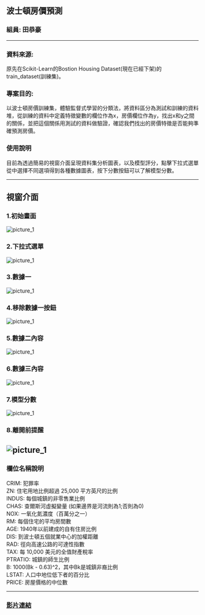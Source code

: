 ## 波士頓房價預測

### 組員: 田恭豪

---

### 資料來源:
原先在Scikit-Learn的Bostion Housing Dataset(現在已經下架)的train_dataset(訓練集)。

### 專案目的: 
以波士頓房價訓練集，體驗監督式學習的分類法，將資料區分為測試和訓練的資料堆，從訓練的資料中定義特徵變數的欄位作為x，房價欄位作為y，找出x和y之間的關係，並把這個關係用測試的資料做驗證，確認我們找出的房價特徵是否能夠準確預測房價。

### 使用說明
目前為透過簡易的視窗介面呈現資料集分析圖表，以及模型評分，點擊下拉式選單從中選擇不同選項得到各種數據圖表，按下分數按鈕可以了解模型分數。


---

## 視窗介面

### 1.初始畫面
![picture_1](./images/window_1.png)
### 2.下拉式選單
![picture_1](./images/window_2.png)
### 3.數據一
![picture_1](./images/window_3.png)
### 4.移除數據一按鈕
![picture_1](./images/window_4.png)
### 5.數據二內容
![picture_1](./images/window_5.png)
### 6.數據三內容
![picture_1](./images/window_6.png)
### 7.模型分數
![picture_1](./images/window_7.png)
### 8.離開前提醒
![picture_1](./images/window_8.png)
---

### 欄位名稱說明
CRIM: 犯罪率  
ZN: 住宅用地比例超過 25,000 平方英尺的比例  
INDUS: 每個城鎮的非零售業比例  
CHAS: 查爾斯河虛擬變量 (如果邊界是河流則為1;否則為0)  
NOX: 一氧化氮濃度（百萬分之一）  
RM: 每個住宅的平均房間數  
AGE: 1940年以前建成的自有住房比例  
DIS: 到波士頓五個就業中心的加權距離  
RAD: 徑向高速公路的可達性指數  
TAX: 每 10,000 美元的全值財產稅率  
PTRATIO: 城鎮的師生比例  
B: 1000(Bk - 0.63)^2，其中Bk是城鎮非裔比例  
LSTAT: 人口中地位低下者的百分比  
PRICE: 房屋價格的中位數  

---

### [影片連結](https://youtu.be/7XZ0tEzBzfE)
